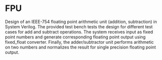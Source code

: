 # FPU
Design of an IEEE-754 floating point arithmetic unit (addition, subtraction) in System Verilog. The provided test bench tests the design for different test cases for add and subtract operations. The system receives input as fixed point numbers and generate corresponding floating point output using fixed_float converter. Finally, the adder/subtractor unit performs arithmetic on two numbers and normalizes the result for single precision floating point output.
